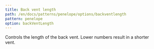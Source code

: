 ```yaml
---
title: Back vent length
path: /en/docs/patterns/penelope/options/backventlength
pattern: penelope
option: backVentLength
---
```


Controls the length of the back vent. Lower numbers result in a shorter vent.

